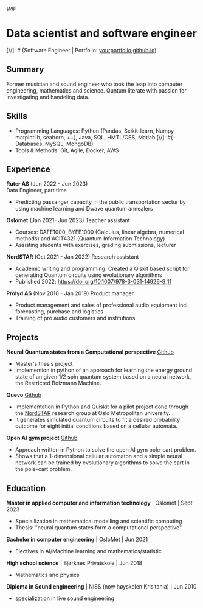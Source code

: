 
*WIP*
# Data scientist and software engineer
[//]: # (Software Engineer | Portfolio: [yourportfolio.github.io](https://yourportfolio.github.io))

## Summary
Former musician and sound engineer who took the leap into computer engineering, mathematics and science. Quntum literate with passion for investigating and handeling data. 

## Skills
- Programming Languages: Python (Pandas, Scikit-learn, Numpy, matplotlib, seaborn, ++), Java, SQL, HMTL/CSS, Matlab
[//]: #(- Databases: MySQL, MongoDB)
- Tools & Methods: Git, Agile, Docker, AWS

## Experience
**Ruter AS** (Jun 2022 - Jun 2023)   
Data Engineer, part time
- Predicting passanger capacity in the public transportation sectur by using machine learning and Dwave quantum annealers


**Oslomet** (Jan 2021- Jun 2023)
Teacher assistant
- Courses: DAFE1000, BYFE1000 (Calculus, linear algebra, numerical methods) and ACIT4321 (Quantum Information Technology)
- Assisting students with exercises, grading submissions, lecturer

**NordSTAR** (Oct 2021 - Jan 2022)
Research assistant
- Academic writing and programming. Created a Qiskit based script for generating Quantum circuits using evolutionary algorithms
- Published 2022: https://doi.org/10.1007/978-3-031-14926-9_11

**Prolyd AS** (Nov 2010 - Jan 2019)
Product manager 
- Product management and sales of professional audio equipment incl. forecasting, purchase and logistics
- Training of pro audio customers and institutions
  
## Projects
**Neural Quantum states from a Computational perspective** [Github](https://github.com/Overskott/Neural-quantum-states-from-a-computational-perspective)
- Master's thesis project
- Implemention in python of an approach for learning the energy ground state of an given 1/2 spin quantum system based on a neural network, the Restricted Bolzmann Machine.

**Quevo** [Github](https://github.com/Overskott/Quevo)
- Implementation in Python and Quiskit for a pilot project done through the [NordSTAR](https://www.oslomet.no/en/nordstar) research group at Oslo Metropolitan university.
- It generates simulated quantum circuits to fit a desired probability outcome for eight initial conditions based on a cellular automata.

**Open AI gym project** [Github](https://github.com/Overskott/OpenAIgym-project?tab=readme-ov-file)
- Approach written in Python to solve the open AI gym pole-cart problem.
- Shows that a 1-dimensional cellular automaton and a simple neural network can be trained by evolutionary algorithms to solve the cart in the pole-cart problem.

## Education
**Master in applied computer and information technology** | Oslomet | Sept 2023
- Speciallization in mathematical modelling and scientific computing
- Thesis: "neural quantum states form a computational perspective"

**Bachelor in computer engineering** | OsloMet | Jun 2021
- Electives in AI/Machine learning and mathematics/statistic

**High school science** | Bjørknes Privatskole | Jun 2018
- Mathematics and physics

**Diploma in Sound engineering** | NISS (now høyskolen Krisitania) | Jun 2010
- specialization in live sound engineering
